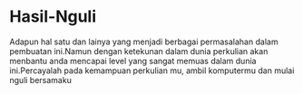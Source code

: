 # Hasil-Nguli
Adapun hal satu dan lainya yang menjadi berbagai permasalahan dalam pembuatan ini.Namun dengan ketekunan dalam dunia perkulian akan menbantu anda mencapai level yang sangat memuas dalam dunia ini.Percayalah pada kemampuan perkulian mu, ambil komputermu dan mulai nguli bersamaku
